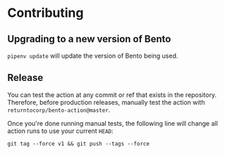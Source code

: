 # Contributing

## Upgrading to a new version of Bento

```pipenv update``` will update the version of Bento being used.

## Release

You can test the action at any commit or ref that exists in the repository.
Therefore, before production releases,
manually test the action with `returntocorp/bento-action@master`.

Once you're done running manual tests,
the following line will change all action runs to use your current `HEAD`:

``` 
git tag --force v1 && git push --tags --force
```
